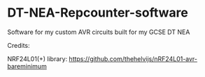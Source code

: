 # DT-NEA-Repcounter-software
Software for my custom AVR circuits built for my GCSE DT NEA

Credits:

NRF24L01(+) library: https://github.com/thehelvijs/nRF24L01-avr-bareminimum
